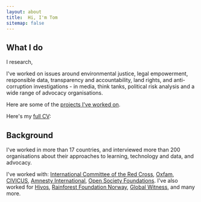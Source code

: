```yaml
---
layout: about
title:  Hi, I'm Tom
sitemap: false
---
```



<!--author-->


## What I do

I research, 

I've worked on issues around environmental justice, legal empowerment, responsible data, transparency and accountability, land rights, and anti-corruption investigations - in media, think tanks, political risk analysis and a wide range of advocacy organisations. 

Here are some of the [projects I've worked on](/projects). 

Here's my [full CV](/resume):


## Background

I've worked in more than 17 countries, and interviewed more than 200 organisations about their approaches to learning, technology and data, and advocacy.

I've worked with:
[International Committee of the Red Cross](https://www.icrc.org/), [Oxfam](https://www.oxfam.org/en), [CIVICUS](https://civicus.org/), [Amnesty International](https://www.amnesty.org/en/tech/), [Open Society Foundations](https://www.justiceinitiative.org/). I've also worked for [Hivos](https://hivos.org/), [Rainforest Foundation Norway](http://www.regnskog.no/en/), [Global Witness](https://www.globalwitness.org/en/), and many more.

